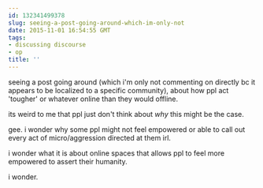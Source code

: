 ```yaml
---
id: 132341499378
slug: seeing-a-post-going-around-which-im-only-not
date: 2015-11-01 16:54:55 GMT
tags:
- discussing discourse
- op
title: ''
---
```

seeing a post going around (which i'm only not commenting on directly bc it appears to be localized to a specific community), about how ppl act 'tougher' or whatever online than they would offline.

its weird to me that ppl just don't think about *why* this might be the case.

gee. i wonder why some ppl might not feel empowered or able to call out every act of micro/aggression directed at them irl.

i wonder what it is about online spaces that allows ppl to feel more empowered to assert their humanity.

i wonder.